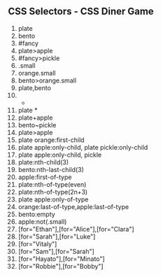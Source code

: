 ## CSS Selectors - CSS Diner Game

1. plate
2. bento
3. #fancy
4. plate>apple
5. #fancy>pickle
6. .small
7. orange.small
8. bento>orange.small
9. plate,bento
10. *
11. plate *
12. plate+apple
13. bento~pickle
14. plate>apple
15. plate orange:first-child
16. plate apple:only-child, plate pickle:only-child
17. plate apple:only-child, pickle
18. plate:nth-child(3)
19. bento:nth-last-child(3)
20. apple:first-of-type
21. plate:nth-of-type(even)
22. plate:nth-of-type(2n+3)
23. plate apple:only-of-type
24. orange:last-of-type,apple:last-of-type
25. bento:empty
26. apple:not(.small)
27. [for="Ethan"],[for="Alice"],[for="Clara"]
28. [for="Sarah"],[for="Luke"]
29. [for="Vitaly"]
30. [for="Sam"],[for="Sarah"]
31. [for="Hayato"],[for="Minato"]
32. [for="Robbie"],[for="Bobby"]

